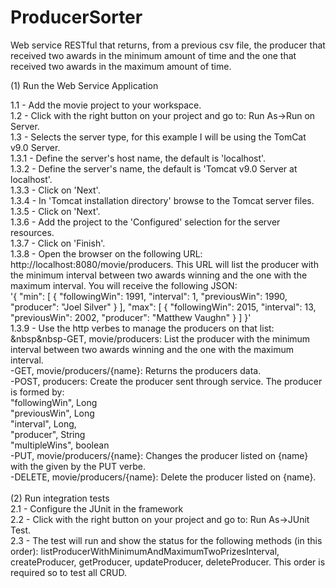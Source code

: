 # ProducerSorter
Web service RESTful that returns, from a previous csv file, the producer that received two awards in the minimum amount of time and the one that received two awards in the maximum amount of time.


(1) Run the Web Service Application

1.1 - Add the movie project to your workspace.<br>
1.2 - Click with the right button on your project and go to: Run As->Run on Server.<br>
1.3 - Selects the server type, for this example I will be using the TomCat v9.0 Server.<br>
1.3.1 - Define the server's host name, the default is 'localhost'.<br>
1.3.2 - Define the server's name, the default is 'Tomcat v9.0 Server at localhost'.<br>
1.3.3 - Click on 'Next'.<br>
1.3.4 - In 'Tomcat installation directory' browse to the Tomcat server files.<br>
1.3.5 - Click on 'Next'.<br>
1.3.6 - Add the project to the 'Configured' selection for the server resources.<br>
1.3.7 - Click on 'Finish'.<br>
1.3.8 - Open the browser on the following URL: http://localhost:8080/movie/producers. This URL will list the producer with the minimum interval between two awards winning and the one with the maximum interval. You will receive the following JSON:<br>
'{
    "min": [
        {
            "followingWin": 1991,
            "interval": 1,
            "previousWin": 1990,
            "producer": "Joel Silver"
        }
    ],
    "max": [
        {
            "followingWin": 2015,
            "interval": 13,
            "previousWin": 2002,
            "producer": "Matthew Vaughn"
        }
    ]
}'<br>
1.3.9 - Use the http verbes to manage the producers on that list:<br>
&nbsp&nbsp-GET, movie/producers: List the producer with the minimum interval between two awards winning and the one with the maximum interval.<br>
  -GET, movie/producers/{name}: Returns the producers data.<br>
  -POST, producers: Create the producer sent through service. The producer is formed by:<br>
    "followingWin", Long<br>
    "previousWin", Long<br>
    "interval", Long,<br>
    "producer", String<br>
    "multipleWins", boolean<br>
  -PUT, movie/producers/{name}: Changes the producer listed on {name} with the given by the PUT verbe.<br>
  -DELETE, movie/producers/{name}: Delete the producer listed on {name}.<br>
<br>
(2) Run integration tests<br>
2.1 - Configure the JUnit in the framework<br>
2.2 - Click with the right button on your project and go to: Run As->JUnit Test.<br>
2.3 - The test will run and show the status for the following methods (in this order): listProducerWithMinimumAndMaximumTwoPrizesInterval, createProducer, getProducer, updateProducer, deleteProducer. This order is required so to test all CRUD.<br>
